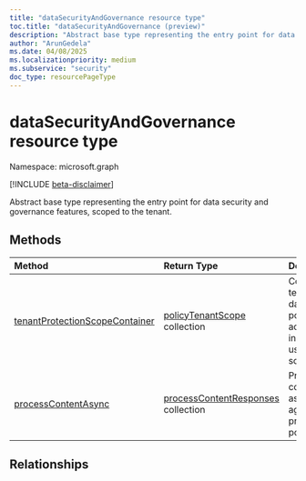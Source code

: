 ```yaml
---
title: "dataSecurityAndGovernance resource type"
toc.title: "dataSecurityAndGovernance (preview)"
description: "Abstract base type representing the entry point for data security and governance features, scoped to the tenant."
author: "ArunGedela"
ms.date: 04/08/2025
ms.localizationpriority: medium
ms.subservice: "security"
doc_type: resourcePageType
---
```


# dataSecurityAndGovernance resource type

Namespace: microsoft.graph

[!INCLUDE [beta-disclaimer](../../includes/beta-disclaimer.md)]

Abstract base type representing the entry point for data security and governance features, scoped to the tenant.

## Methods

| Method                                  | Return Type                                                                                     | Description                                                                  |
| :-------------------------------------- | :---------------------------------------------------------------------------------------------- | :--------------------------------------------------------------------------- |
|[tenantProtectionScopeContainer](../api/tenantdatasecurityandgovernance-post-protectionscopes.md)| [policyTenantScope](../resources/policytenantscope.md) collection | Compute the tenant-wide data protection policies and actions, including user/group scoping. |
|[processContentAsync](../api/tenantdatasecurityandgovernance-processcontentasync.md)|  [processContentResponses](../resources/processcontentresponses.md) collection | Process content entries asynchronously against data protection policies. |

## Relationships
